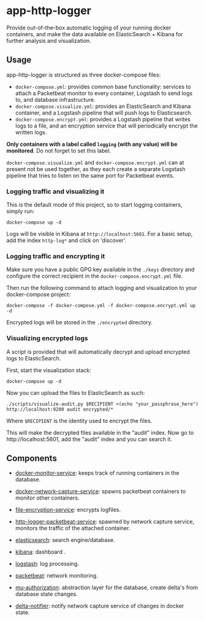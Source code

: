 # app-http-logger
Provide out-of-the-box automatic logging of your running docker containers, and make the data available on ElasticSearch + Kibana for further analysis and visualization.

## Usage 
app-http-logger is structured as three docker-compose files:
* `docker-compose.yml`: provides common base functionality: services to attach a Packetbeat monitor to every container, Logstash to send logs to, and database infrastructure.
* `docker-compose.visualize.yml`: provides an ElasticSearch and Kibana container, and a Logstash pipeline that will push logs to Elasticsearch.
* `docker-compose.encrypt.yml`: provides a Logstash pipeline that writes logs to a file, and an encryption service that will periodically encrypt the written logs.

**Only containers with a label called `logging` (with any value) will be monitored**. Do not forget to set this label.

`docker-compose.visualize.yml` and `docker-compose.encrypt.yml` can at present not be used together, as they each create a separate Logstash pipeline that tries to listen on the same port for Packetbeat events.

### Logging traffic and visualizing it
This is the default mode of this project, so to start logging containers, simply run:
```
docker-compose up -d
```

Logs will be visible in Kibana at `http://localhost:5601`. For a basic setup, add the index `http-log*` and click on 'discover'.

### Logging traffic and encrypting it

Make sure you have a public GPG key available in the `./keys` directory and configure the correct recipient in the `docker-compose.encrypt.yml` file.

Then run the following command to attach logging and visualization to your docker-compose project:
```
docker-compose -f docker-compose.yml -f docker-compose.encrypt.yml up -d
```

Encrypted logs will be stored in the `./encrypted` directory.

### Visualizing encrypted logs
A script is provided that will automatically decrypt and upload encrypted logs to ElasticSearch.

First, start the visualization stack:
```
docker-compose up -d
```
Now you can upload the files to ElasticSearch as such:
```
./scripts/visualize-audit.py $RECIPIENT <(echo "your_passphrase_here") http://localhost:9200 audit encrypted/*
```
Where `$RECIPIENT` is the identity used to encrypt the files.

This will make the decrypted files available in the "audit" index. Now go to http://localhost:5601, add the "audit" index and you can search it.

## Components

* [docker-monitor-service](https://github.com/redpencilio/docker-monitor-service/): keeps track of running containers in the database.

* [docker-network-capture-service](https://github.com/redpencilio/docker-network-capture-service/): spawns packetbeat containers to monitor other containers.

* [file-encryption-service](https://github.com/redpencilio/file-encryption-service/): encrypts logfiles.

* [http-logger-packetbeat-service](https://github.com/redpencilio/http-logger-packetbeat-service/): spawned by network capture service, monitors the traffic of the attached container.

* [elasticsearch](https://www.elastic.co/guide/en/elasticsearch/reference/current/index.html): search engine/database.

* [kibana](https://www.elastic.co/guide/en/kibana/current/index.html): dashboard .

* [logstash](https://www.elastic.co/guide/en/logstash/current/index.html): log processing.

* [packetbeat](https://www.elastic.co/guide/en/beats/packetbeat/current/index.html): network monitoring.

* [mu-authorization](https://github.com/mu-semtech/delta-notifier): abstraction layer for the database, create delta's from database state changes.

* [delta-notifier](https://github.com/mu-semtech/delta-notifier): notify network capture service of changes in docker state.
 

